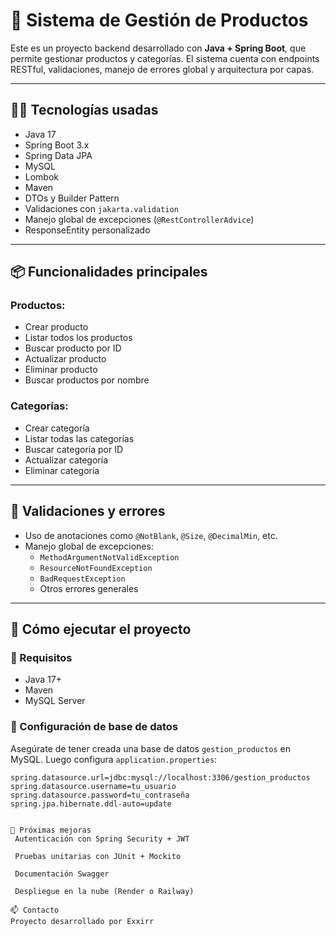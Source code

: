 # 🛒 Sistema de Gestión de Productos

Este es un proyecto backend desarrollado con **Java + Spring Boot**, que permite gestionar productos y categorías. El sistema cuenta con endpoints RESTful, validaciones, manejo de errores global y arquitectura por capas.

---

## 🧑‍💻 Tecnologías usadas

- Java 17
- Spring Boot 3.x
- Spring Data JPA
- MySQL
- Lombok
- Maven
- DTOs y Builder Pattern
- Validaciones con `jakarta.validation`
- Manejo global de excepciones (`@RestControllerAdvice`)
- ResponseEntity personalizado

---

## 📦 Funcionalidades principales

### Productos:
- Crear producto
- Listar todos los productos
- Buscar producto por ID
- Actualizar producto
- Eliminar producto
- Buscar productos por nombre

### Categorías:
- Crear categoría
- Listar todas las categorías
- Buscar categoría por ID
- Actualizar categoría
- Eliminar categoría

---

## 🧪 Validaciones y errores

- Uso de anotaciones como `@NotBlank`, `@Size`, `@DecimalMin`, etc.
- Manejo global de excepciones:
  - `MethodArgumentNotValidException`
  - `ResourceNotFoundException`
  - `BadRequestException`
  - Otros errores generales

---

## 🧰 Cómo ejecutar el proyecto

### 🔧 Requisitos
- Java 17+
- Maven
- MySQL Server

### 🔌 Configuración de base de datos

Asegúrate de tener creada una base de datos `gestion_productos` en MySQL. Luego configura `application.properties`:

```properties
spring.datasource.url=jdbc:mysql://localhost:3306/gestion_productos
spring.datasource.username=tu_usuario
spring.datasource.password=tu_contraseña
spring.jpa.hibernate.ddl-auto=update


🧪 Próximas mejoras
 Autenticación con Spring Security + JWT

 Pruebas unitarias con JUnit + Mockito

 Documentación Swagger

 Despliegue en la nube (Render o Railway)

📫 Contacto
Proyecto desarrollado por Exxirr
